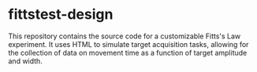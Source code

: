 # fittstest-design
This repository contains the source code for a customizable Fitts's Law experiment. It uses HTML to simulate target acquisition tasks, allowing for the collection of data on movement time as a function of target amplitude and width.
